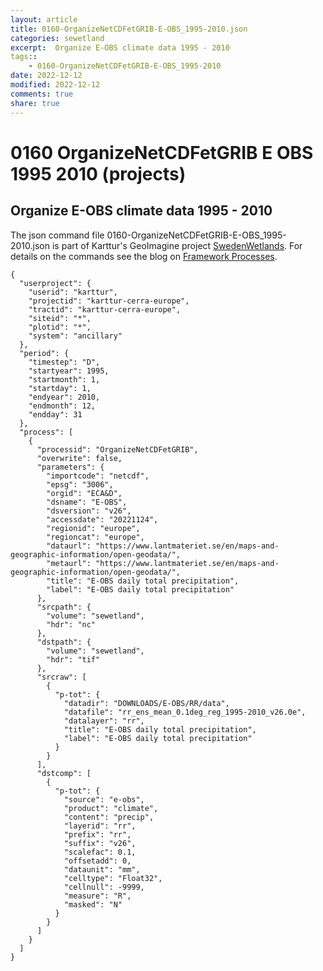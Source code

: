 ```yaml
---
layout: article
title: 0160-OrganizeNetCDFetGRIB-E-OBS_1995-2010.json
categories: sewetland
excerpt:  Organize E-OBS climate data 1995 - 2010 
tags:: 
    - 0160-OrganizeNetCDFetGRIB-E-OBS_1995-2010
date: 2022-12-12
modified: 2022-12-12
comments: true
share: true
---
```


# 0160 OrganizeNetCDFetGRIB E OBS 1995 2010 (projects)

##  Organize E-OBS climate data 1995 - 2010 

The json command file <span class='file'>0160-OrganizeNetCDFetGRIB-E-OBS_1995-2010.json</span> is part of Karttur's GeoImagine project [<span class='project'>SwedenWetlands</span>](https://karttur.github.io/geoimagine03-proj-wetland-se/index.html). For details on the commands see the blog on [Framework Processes](https://karttur.github.io/geoimagine03-docs-procpack/).

```
{
  "userproject": {
    "userid": "karttur",
    "projectid": "karttur-cerra-europe",
    "tractid": "karttur-cerra-europe",
    "siteid": "*",
    "plotid": "*",
    "system": "ancillary"
  },
  "period": {
    "timestep": "D",
    "startyear": 1995,
    "startmonth": 1,
    "startday": 1,
    "endyear": 2010,
    "endmonth": 12,
    "endday": 31
  },
  "process": [
    {
      "processid": "OrganizeNetCDFetGRIB",
      "overwrite": false,
      "parameters": {
        "importcode": "netcdf",
        "epsg": "3006",
        "orgid": "ECA&D",
        "dsname": "E-OBS",
        "dsversion": "v26",
        "accessdate": "20221124",
        "regionid": "europe",
        "regioncat": "europe",
        "dataurl": "https://www.lantmateriet.se/en/maps-and-geographic-information/open-geodata/",
        "metaurl": "https://www.lantmateriet.se/en/maps-and-geographic-information/open-geodata/",
        "title": "E-OBS daily total precipitation",
        "label": "E-OBS daily total precipitation"
      },
      "srcpath": {
        "volume": "sewetland",
        "hdr": "nc"
      },
      "dstpath": {
        "volume": "sewetland",
        "hdr": "tif"
      },
      "srcraw": [
        {
          "p-tot": {
            "datadir": "DOWNLOADS/E-OBS/RR/data",
            "datafile": "rr_ens_mean_0.1deg_reg_1995-2010_v26.0e",
            "datalayer": "rr",
            "title": "E-OBS daily total precipitation",
            "label": "E-OBS daily total precipitation"
          }
        }
      ],
      "dstcomp": [
        {
          "p-tot": {
            "source": "e-obs",
            "product": "climate",
            "content": "precip",
            "layerid": "rr",
            "prefix": "rr",
            "suffix": "v26",
            "scalefac": 0.1,
            "offsetadd": 0,
            "dataunit": "mm",
            "celltype": "Float32",
            "cellnull": -9999,
            "measure": "R",
            "masked": "N"
          }
        }
      ]
    }
  ]
}
```
